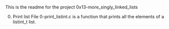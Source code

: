 This is the readme for the project 0x13-more_singly_linked_lists

0. Print list
File 0-print_listint.c is a function that prints all the elements of a listint_t list.


